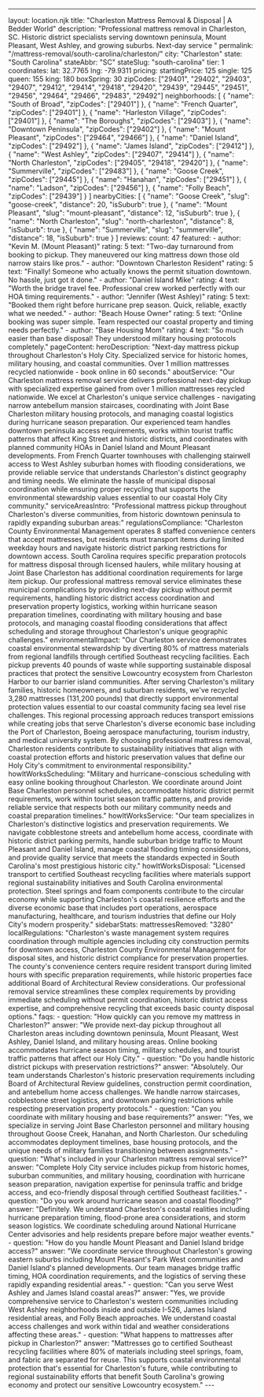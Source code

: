 ---
layout: location.njk
title: "Charleston Mattress Removal & Disposal | A Bedder World"
description: "Professional mattress removal in Charleston, SC. Historic district specialists serving downtown peninsula, Mount Pleasant, West Ashley, and growing suburbs. Next-day service "
permalink: "/mattress-removal/south-carolina/charleston/"
city: "Charleston" state: "South Carolina" stateAbbr: "SC" stateSlug: "south-carolina" tier: 1 coordinates: lat: 32.7765 lng: -79.9311 pricing: startingPrice: 125 single: 125 queen: 155 king: 180 boxSpring: 30 zipCodes: ["29401", "29402", "29403", "29407", "29412", "29414", "29418", "29420", "29439", "29445", "29451", "29456", "29464", "29466", "29483", "29492"] neighborhoods: [ { "name": "South of Broad", "zipCodes": ["29401"] }, { "name": "French Quarter", "zipCodes": ["29401"] }, { "name": "Harleston Village", "zipCodes": ["29401"] }, { "name": "The Boroughs", "zipCodes": ["29403"] }, { "name": "Downtown Peninsula", "zipCodes": ["29402"] }, { "name": "Mount Pleasant", "zipCodes": ["29464", "29466"] }, { "name": "Daniel Island", "zipCodes": ["29492"] }, { "name": "James Island", "zipCodes": ["29412"] }, { "name": "West Ashley", "zipCodes": ["29407", "29414"] }, { "name": "North Charleston", "zipCodes": ["29405", "29418", "29420"] }, { "name": "Summerville", "zipCodes": ["29483"] }, { "name": "Goose Creek", "zipCodes": ["29445"] }, { "name": "Hanahan", "zipCodes": ["29451"] }, { "name": "Ladson", "zipCodes": ["29456"] }, { "name": "Folly Beach", "zipCodes": ["29439"] } ] nearbyCities: [ { "name": "Goose Creek", "slug": "goose-creek", "distance": 20, "isSuburb": true }, { "name": "Mount Pleasant", "slug": "mount-pleasant", "distance": 12, "isSuburb": true }, { "name": "North Charleston", "slug": "north-charleston", "distance": 8, "isSuburb": true }, { "name": "Summerville", "slug": "summerville", "distance": 18, "isSuburb": true } ] reviews: count: 47 featured: - author: "Kevin M. (Mount Pleasant)" rating: 5 text: "Two-day turnaround from booking to pickup. They maneuvered our king mattress down those old narrow stairs like pros." - author: "Downtown Charleston Resident" rating: 5 text: "Finally! Someone who actually knows the permit situation downtown. No hassle, just got it done." - author: "Daniel Island Mike" rating: 4 text: "Worth the bridge travel fee. Professional crew worked perfectly with our HOA timing requirements." - author: "Jennifer (West Ashley)" rating: 5 text: "Booked them right before hurricane prep season. Quick, reliable, exactly what we needed." - author: "Beach House Owner" rating: 5 text: "Online booking was super simple. Team respected our coastal property and timing needs perfectly." - author: "Base Housing Mom" rating: 4 text: "So much easier than base disposal! They understood military housing protocols completely." pageContent: heroDescription: "Next-day mattress pickup throughout Charleston's Holy City. Specialized service for historic homes, military housing, and coastal communities. Over 1 million mattresses recycled nationwide - book online in 60 seconds." aboutService: "Our Charleston mattress removal service delivers professional next-day pickup with specialized expertise gained from over 1 million mattresses recycled nationwide. We excel at Charleston's unique service challenges - navigating narrow antebellum mansion staircases, coordinating with Joint Base Charleston military housing protocols, and managing coastal logistics during hurricane season preparation. Our experienced team handles downtown peninsula access requirements, works within tourist traffic patterns that affect King Street and historic districts, and coordinates with planned community HOAs in Daniel Island and Mount Pleasant developments. From French Quarter townhouses with challenging stairwell access to West Ashley suburban homes with flooding considerations, we provide reliable service that understands Charleston's distinct geography and timing needs. We eliminate the hassle of municipal disposal coordination while ensuring proper recycling that supports the environmental stewardship values essential to our coastal Holy City community." serviceAreasIntro: "Professional mattress pickup throughout Charleston's diverse communities, from historic downtown peninsula to rapidly expanding suburban areas:" regulationsCompliance: "Charleston County Environmental Management operates 8 staffed convenience centers that accept mattresses, but residents must transport items during limited weekday hours and navigate historic district parking restrictions for downtown access. South Carolina requires specific preparation protocols for mattress disposal through licensed haulers, while military housing at Joint Base Charleston has additional coordination requirements for large item pickup. Our professional mattress removal service eliminates these municipal complications by providing next-day pickup without permit requirements, handling historic district access coordination and preservation property logistics, working within hurricane season preparation timelines, coordinating with military housing and base protocols, and managing coastal flooding considerations that affect scheduling and storage throughout Charleston's unique geographic challenges." environmentalImpact: "Our Charleston service demonstrates coastal environmental stewardship by diverting 80% of mattress materials from regional landfills through certified Southeast recycling facilities. Each pickup prevents 40 pounds of waste while supporting sustainable disposal practices that protect the sensitive Lowcountry ecosystem from Charleston Harbor to our barrier island communities. After serving Charleston's military families, historic homeowners, and suburban residents, we've recycled 3,280 mattresses (131,200 pounds) that directly support environmental protection values essential to our coastal community facing sea level rise challenges. This regional processing approach reduces transport emissions while creating jobs that serve Charleston's diverse economic base including the Port of Charleston, Boeing aerospace manufacturing, tourism industry, and medical university system. By choosing professional mattress removal, Charleston residents contribute to sustainability initiatives that align with coastal protection efforts and historic preservation values that define our Holy City's commitment to environmental responsibility." howItWorksScheduling: "Military and hurricane-conscious scheduling with easy online booking throughout Charleston. We coordinate around Joint Base Charleston personnel schedules, accommodate historic district permit requirements, work within tourist season traffic patterns, and provide reliable service that respects both our military community needs and coastal preparation timelines." howItWorksService: "Our team specializes in Charleston's distinctive logistics and preservation requirements. We navigate cobblestone streets and antebellum home access, coordinate with historic district parking permits, handle suburban bridge traffic to Mount Pleasant and Daniel Island, manage coastal flooding timing considerations, and provide quality service that meets the standards expected in South Carolina's most prestigious historic city." howItWorksDisposal: "Licensed transport to certified Southeast recycling facilities where materials support regional sustainability initiatives and South Carolina environmental protection. Steel springs and foam components contribute to the circular economy while supporting Charleston's coastal resilience efforts and the diverse economic base that includes port operations, aerospace manufacturing, healthcare, and tourism industries that define our Holy City's modern prosperity." sidebarStats: mattressesRemoved: "3280" localRegulations: "Charleston's waste management system requires coordination through multiple agencies including city construction permits for downtown access, Charleston County Environmental Management for disposal sites, and historic district compliance for preservation properties. The county's convenience centers require resident transport during limited hours with specific preparation requirements, while historic properties face additional Board of Architectural Review considerations. Our professional removal service streamlines these complex requirements by providing immediate scheduling without permit coordination, historic district access expertise, and comprehensive recycling that exceeds basic county disposal options." faqs: - question: "How quickly can you remove my mattress in Charleston?" answer: "We provide next-day pickup throughout all Charleston areas including downtown peninsula, Mount Pleasant, West Ashley, Daniel Island, and military housing areas. Online booking accommodates hurricane season timing, military schedules, and tourist traffic patterns that affect our Holy City." - question: "Do you handle historic district pickups with preservation restrictions?" answer: "Absolutely. Our team understands Charleston's historic preservation requirements including Board of Architectural Review guidelines, construction permit coordination, and antebellum home access challenges. We handle narrow staircases, cobblestone street logistics, and downtown parking restrictions while respecting preservation property protocols." - question: "Can you coordinate with military housing and base requirements?" answer: "Yes, we specialize in serving Joint Base Charleston personnel and military housing throughout Goose Creek, Hanahan, and North Charleston. Our scheduling accommodates deployment timelines, base housing protocols, and the unique needs of military families transitioning between assignments." - question: "What's included in your Charleston mattress removal service?" answer: "Complete Holy City service includes pickup from historic homes, suburban communities, and military housing, coordination with hurricane season preparation, navigation expertise for peninsula traffic and bridge access, and eco-friendly disposal through certified Southeast facilities." - question: "Do you work around hurricane season and coastal flooding?" answer: "Definitely. We understand Charleston's coastal realities including hurricane preparation timing, flood-prone area considerations, and storm season logistics. We coordinate scheduling around National Hurricane Center advisories and help residents prepare before major weather events." - question: "How do you handle Mount Pleasant and Daniel Island bridge access?" answer: "We coordinate service throughout Charleston's growing eastern suburbs including Mount Pleasant's Park West communities and Daniel Island's planned developments. Our team manages bridge traffic timing, HOA coordination requirements, and the logistics of serving these rapidly expanding residential areas." - question: "Can you serve West Ashley and James Island coastal areas?" answer: "Yes, we provide comprehensive service to Charleston's western communities including West Ashley neighborhoods inside and outside I-526, James Island residential areas, and Folly Beach approaches. We understand coastal access challenges and work within tidal and weather considerations affecting these areas." - question: "What happens to mattresses after pickup in Charleston?" answer: "Mattresses go to certified Southeast recycling facilities where 80% of materials including steel springs, foam, and fabric are separated for reuse. This supports coastal environmental protection that's essential for Charleston's future, while contributing to regional sustainability efforts that benefit South Carolina's growing economy and protect our sensitive Lowcountry ecosystem." ---